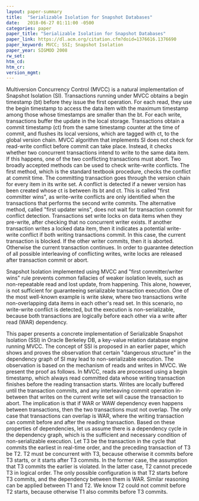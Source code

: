 ```yaml
---
layout: paper-summary
title:  "Serializable Isolation for Snapshot Databases"
date:   2018-06-27 01:11:00 -0500
categories: paper
paper_title: "Serializable Isolation for Snapshot Databases"
paper_link: https://dl.acm.org/citation.cfm?doid=1376616.1376690
paper_keyword: MVCC; SSI; Snapshot Isolation
paper_year: SIGMOD 2008
rw_set:
htm_cd:
htm_cr:
version_mgmt:
---
```


Multiversion Concurrency Control (MVCC) is a natural implementation of Snapshot Isolation (SI). Transactions
running under MVCC obtains a begin timestamp (bt) before they issue the first operation. For each read, they 
use the begin timestamp to access the data item with the maximum timestamp among those whose timestamps are 
smaller than the bt. For each write, transactions buffer the update in the local storage. Transactions obtain 
a commit timestamp (ct) from the same timestamp counter at the time of commit, and flushes its local versions, 
which are tagged with ct, to the global version chain. MVCC algorithm that implements SI does not check for 
read-write conflict before commit can take place. Instead, it checks whether two concurrent transactions intend 
to write to the same data item. If this happens, one of the two conflicting transactions must abort. Two broadly
accepted methods can be used to check write-write conflicts. The first method, which is the standard textbook 
procedure, checks the conflict at commit time. The committing transaction goes through the version chain for every 
item in its write set. A conflict is detected if a newer version has been created whose ct is between its bt and ct.
This is called "first committer wins", as write-write conflicts are only identified when the transactions that
performs the second write commits. The alternative method, called "first updater wins", does not wait for transaction 
commit for conflict detection. Transactions set write locks on data items when they pre-write, after checking that 
no concurrent writer exists. If another transaction writes a locked data item, then it indicates a potential write-write 
conflict if both writing transactions commit. In this case, the current transaction is blocked. If the other writer 
commits, then it is aborted. Otherwise the current transaction continues. In order to guarantee detection of all 
possible interleaving of conflicting writes, write locks are released after transaction commit or abort. 

Snapshot Isolation implemented using MVCC and "first committer/writer wins" rule prevents common fallacies of 
weaker isolation levels, such as non-repeatable read and lost update, from happening. This alone, however, is 
not sufficient for guaranteeing serializable transaction execution. One of the most well-known example is write skew,
where two transactions write non-overlapping data items in each other's read set. In this scenario, no write-write
conflict is detected, but the execution is non-serializable, because both transactions are logically before each other
via a write after read (WAR) dependency. 

This paper presents a concrete implementation of Serializable Snapshot Isolation (SSI) in Oracle Berkeley DB, a 
key-value relation database engine running MVCC. The concept of SSI is proposed in an earlier paper, which shows 
and proves the observation that certain "dangerous structure" in the dependency graph of SI may lead to non-serializable 
execution. The observation is based on the mechanism of reads and writes in MVCC. We present the proof as follows.
In MVCC, reads are processed using a begin timestamp, which always read committed data whose writing transaction
finishes before the reading transaction starts. Writes are locally buffered until the transaction commits, and any
interleaving commit operation in-between that writes on the current write set will cause the transaction to 
abort. The implication is that if WAR or WAW dependency even happens between transactions, then the two transactions 
must not overlap. The only case that transactions can overlap is WAR, where the writing transaction can commit before 
and after the reading transaction. Based on these properties of dependencies, let us assume there is a dependency cycle 
in the dependency graph, which is the sufficient and necessary condition of non-serializable execution. Let T3 be the 
transaction in the cycle that commits the earliest in real-time order, and the preceding transaction of T3 be T2.
T2 must be concurrent with T3, because otherwise it commits before T3 starts, or it starts after T3 commits. In the 
former case, the assumption that T3 commits the earlier is violated. In the latter case, T2 cannot precede T3 in
logical order. The only possible configuration is that T2 starts before T3 commits, and the dependency between them
is WAR. Similar reasoning can be applied between T1 and T2. We know T2 could not commit before T2 starts, because
otherwise T1 also commits before T3 commits.